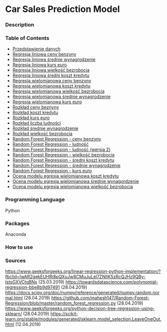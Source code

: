 # Car Sales Prediction Model
### Description


### Table of Contents
* [Przedstawienie danych](https://github.com/martynadyja/sprzedaz-samochodow/blob/master/przedstawienie%20danych.ipynb)
* [Regresja liniowa ceny benzyny](https://github.com/martynadyja/sprzedaz-samochodow/blob/master/ceny%20beznyny.ipynb)
* [Regresja liniowa średnie wynagrodzenie](https://github.com/martynadyja/sprzedaz-samochodow/blob/master/srednie%20wynagrodzenie.ipynb)
* [Regresja liniowa kurs euro](https://github.com/martynadyja/sprzedaz-samochodow/blob/master/regresja%20liniowa%20sprzeda%C5%BC%20w%20zale%C5%BCno%C5%9Bci%20od%20kursu%20euro.py)
* [Regresja liniowa wielkość bezrobocia](https://github.com/martynadyja/sprzedaz-samochodow/blob/master/regresja%20liniowa%20sprzeda%C5%BC%20w%20zale%C5%BCno%C5%9Bci%20od%20wielko%C5%9Bci%20bezrobocia.py)
* [Regresja liniowa średni koszt kredytu](https://github.com/martynadyja/sprzedaz-samochodow/blob/master/regresja%20liniowa%20sprzeda%C5%BC%20w%20zale%C5%BCno%C5%9Bci%20od%20%C5%9Bredniego%20kosztu%20kredytu.py)
* [Regresja wielomianowa ceny benzyny](https://github.com/martynadyja/sprzedaz-samochodow/blob/master/regresja%20wielomianowa%20ceny%20benzyny.ipynb)
* [Regresja wielomianowa koszt kredytu](https://github.com/martynadyja/sprzedaz-samochodow/blob/master/regresja%20wielomianowa%20koszt%20kredytu.ipynb)
* [Regresja wielomianowa wielkość bezrobocia](https://github.com/martynadyja/sprzedaz-samochodow/blob/master/regresja%20wielomianowa%20wielko%C5%9B%C4%87%20bezrobocia.ipynb)
* [Regresja wielomianowa średnie wynagrodzenie](https://github.com/martynadyja/sprzedaz-samochodow/blob/master/regresja%20wielomianowa%20%C5%9Brednie%20wynagordzenie.ipynb)
* [Regresja wielomianowa kurs euro](https://github.com/martynadyja/sprzedaz-samochodow/blob/master/regresja%20wilomianowa%20kurs%20euro.ipynb)
* [Rozkład ceny beznyny](https://github.com/martynadyja/sprzedaz-samochodow/blob/master/rozk%C5%82ad%20ceny%20beznyny.ipynb)
* [Rozkład koszt kredytu](https://github.com/martynadyja/sprzedaz-samochodow/blob/master/rozk%C5%82ad%20koszt%20kredytu.ipynb)
* [Rozkład kurs euro](https://github.com/martynadyja/sprzedaz-samochodow/blob/master/rozk%C5%82ad%20kurs%20euro.ipynb)
* [Rozkład liczba ludności](https://github.com/martynadyja/sprzedaz-samochodow/blob/master/rozk%C5%82ad%20liczba%20ludno%C5%9Bci.ipynb)
* [Rozkład średnie wynagrodzenie](https://github.com/martynadyja/sprzedaz-samochodow/blob/master/rozk%C5%82ad%20%C5%9Brednie%20wynagrodzenie.ipynb)
* [Rozkład wielkość bezrobocia](https://github.com/martynadyja/sprzedaz-samochodow/blob/master/rozk%C5%82ad%20%C5%9Brednie%20wynagrodzenie.ipynb)
* [Random Forest Regression - ceny benzyny](https://github.com/martynadyja/sprzedaz-samochodow/blob/master/random%20forest%20regression%20sprzeda%C5%BC%20-%20ceny%20benzyny.py)
* [Random Forest Regression - ludność](https://github.com/martynadyja/sprzedaz-samochodow/blob/master/random%20forest%20regression%20sprzeda%C5%BC%20-%20ludno%C5%9B%C4%87.py)
* [Random Forest Regression - ludność (wersja 2)](https://github.com/martynadyja/sprzedaz-samochodow/blob/master/random-forest-regression-sprzedaż-ludność2.ipynb)
* [Random Forest Regression - wielkość bezrobocia](https://github.com/martynadyja/sprzedaz-samochodow/blob/master/random%20forest%20regression%20sprzeda%C5%BC%20-%20wielko%C5%9B%C4%87%20bezrobocia.py)
* [Random Forest Regression - średni koszt kredytu](https://github.com/martynadyja/sprzedaz-samochodow/blob/master/random%20forest%20regression%20sprzeda%C5%BC%20-%20%C5%9Bredni%20koszt%20kredytu.py)
* [Random Forest Regression - średnie wynagrodzenie](https://github.com/martynadyja/sprzedaz-samochodow/blob/master/random%20forest%20regression%20sprzeda%C5%BC%20-%20%C5%9Brednie%20wynagrodzenie.py)
* [Random Forest Regression - kurs euro](https://github.com/martynadyja/sprzedaz-samochodow/blob/master/random%20forest%20regression%20sprzeda%C5%BC-kurs%20euro.py)
* [Ocena modelu egresja wielomianowa koszt kredytu](https://github.com/martynadyja/sprzedaz-samochodow/blob/master/leave%20one%20out%20regresja%20wielomianowa%20koszt%20kredytu.ipynb)
* [Ocena modelu egresja wielomianowa średnie wynagordzenie](https://github.com/martynadyja/sprzedaz-samochodow/blob/master/leave%20one%20out%20regresja%20wielomianowa%20%C5%9Brednie%20wynagordzenie.ipynb)
* [Ocena modelu egresja wielomianowa wielkość bezrobocia](https://github.com/martynadyja/sprzedaz-samochodow/blob/master/leave%20one%20out%20regresja%20wielomianowa%20wielko%C5%9B%C4%87%20bezrobocia.ipynb)
### Programming Language
Python

### Packages
Anaconda

### How to use


### Sources
https://www.geeksforgeeks.org/linear-regression-python-implementation/?fbclid=IwAR2gekEUHRi8pQXuJw8CMuJuLel7ZNIIK5zRcQJHz9QBy-IstsGXVCtgBNs (25.03.2019)
https://towardsdatascience.com/polynomial-regression-bbe8b9d97491 (28.04.2019)
https://docs.scipy.org/doc/numpy/reference/generated/numpy.random.normal.html (28.04.2019)
https://github.com/mahesh147/Random-Forest-Regression/blob/master/random_forest_regression.py (28.04.2019)
https://www.geeksforgeeks.org/python-decision-tree-regression-using-sklearn/ (28.04.2019)
https://scikit-learn.org/stable/modules/generated/sklearn.model_selection.LeaveOneOut.html (12.04.2019)
